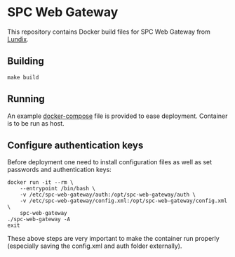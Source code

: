 # SPC Web Gateway

This repository contains Docker build files for SPC Web Gateway from [Lundix](http://www.lundix.se/).

## Building

    make build

## Running

An example [docker-compose](https://docs.docker.com/compose/) file is provided to ease deployment.
Container is to be run as host.

## Configure authentication keys

Before deployment one need to install configuration files as well as set passwords and authentication keys: 

    docker run -it --rm \
        --entrypoint /bin/bash \
        -v /etc/spc-web-gateway/auth:/opt/spc-web-gateway/auth \
        -v /etc/spc-web-gateway/config.xml:/opt/spc-web-gateway/config.xml \
        spc-web-gateway
    ./spc-web-gateway -A
    exit

These above steps are very important to make the container run properly (especially saving the config.xml and auth folder externally). 
